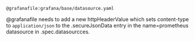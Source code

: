 `@grafanafile:grafana/base/datasource.yaml`

@grafanafile needs to add a new httpHeaderValue which sets content-type to `application/json` to the .secureJsonData entry in the name=prometheus datasource in .spec.datasourcces. 